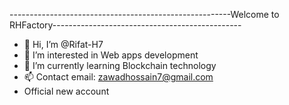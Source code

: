 -------------------------------------------------------Welcome to RHFactory-----------------------------------------------

- 👋 Hi, I’m @Rifat-H7
- 👀 I’m interested in Web apps development
- 🌱 I’m currently learning Blockchain technology
- 📫 Contact email: zawadhossain7@gmail.com
- Official new account

<!---
Rifat-H7/Rifat-H7 is a ✨ special ✨ repository because its `README.md` (this file) appears on your GitHub profile.
You can click the Preview link to take a look at your changes.
--->
